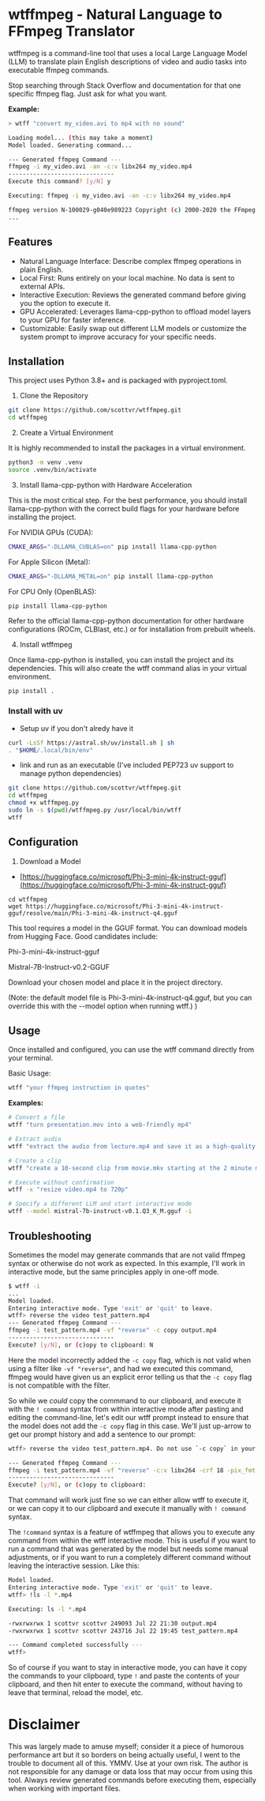 # wtffmpeg - Natural Language to FFmpeg Translator
wtffmpeg is a command-line tool that uses a local Large Language Model (LLM) to translate plain English descriptions of video and audio tasks into executable ffmpeg commands.

Stop searching through Stack Overflow and documentation for that one specific ffmpeg flag. Just ask for what you want.

**Example:**
```bash
> wtff "convert my_video.avi to mp4 with no sound"

Loading model... (this may take a moment)
Model loaded. Generating command...

--- Generated ffmpeg Command ---
ffmpeg -i my_video.avi -an -c:v libx264 my_video.mp4
------------------------------
Execute this command? [y/N] y

Executing: ffmpeg -i my_video.avi -an -c:v libx264 my_video.mp4

ffmpeg version N-100029-g040e989223 Copyright (c) 2000-2020 the FFmpeg developers
...
```

## Features
- Natural Language Interface: Describe complex ffmpeg operations in plain English.
- Local First: Runs entirely on your local machine. No data is sent to external APIs.
- Interactive Execution: Reviews the generated command before giving you the option to execute it.
- GPU Accelerated: Leverages llama-cpp-python to offload model layers to your GPU for faster inference.
- Customizable: Easily swap out different LLM models or customize the system prompt to improve accuracy for your specific needs.

## Installation
This project uses Python 3.8+ and is packaged with pyproject.toml.

1. Clone the Repository

```bash
git clone https://github.com/scottvr/wtffmpeg.git
cd wtffmpeg
```

2. Create a Virtual Environment

It is highly recommended to install the packages in a virtual environment.
```bash
python3 -m venv .venv
source .venv/bin/activate
```

3. Install llama-cpp-python with Hardware Acceleration

This is the most critical step. For the best performance, you should install llama-cpp-python with the correct build flags for your hardware before installing the project.

For NVIDIA GPUs (CUDA):
```bash
CMAKE_ARGS="-DLLAMA_CUBLAS=on" pip install llama-cpp-python
```

For Apple Silicon (Metal):
```bash
CMAKE_ARGS="-DLLAMA_METAL=on" pip install llama-cpp-python
```

For CPU Only (OpenBLAS):
```
pip install llama-cpp-python
```

Refer to the official llama-cpp-python documentation for other hardware configurations (ROCm, CLBlast, etc.) or for installation from prebuilt wheels.

4. Install wtffmpeg

Once llama-cpp-python is installed, you can install the project and its dependencies. This will also create the wtff command alias in your virtual environment.
```bash
pip install .
```
### Install with uv
- Setup uv if you don't alredy have it
```bash
curl -LsSf https://astral.sh/uv/install.sh | sh
. "$HOME/.local/bin/env"
```
- link and run as an executable (I've included PEP723 uv support to manage python dependencies)
```bash
git clone https://github.com/scottvr/wtffmpeg.git
cd wtffmpeg
chmod +x wtffmpeg.py
sudo ln -s $(pwd)/wtffmpeg.py /usr/local/bin/wtff
wtff
```

## Configuration
1. Download a Model

- [https://huggingface.co/microsoft/Phi-3-mini-4k-instruct-gguf](https://huggingface.co/microsoft/Phi-3-mini-4k-instruct-gguf)

```
cd wtffmpeg
wget https://huggingface.co/microsoft/Phi-3-mini-4k-instruct-gguf/resolve/main/Phi-3-mini-4k-instruct-q4.gguf
```

This tool requires a model in the GGUF format. You can download models from Hugging Face. Good candidates include:

Phi-3-mini-4k-instruct-gguf

Mistral-7B-Instruct-v0.2-GGUF

Download your chosen model and place it in the project directory.

(Note: the default model file is Phi-3-mini-4k-instruct-q4.gguf, but you can override this with the --model option when running wtff.)
)
## Usage
Once installed and configured, you can use the wtff command directly from your terminal.

Basic Usage:
```bash
wtff "your ffmpeg instruction in quotes"
```

**Examples:**
```bash
# Convert a file
wtff "turn presentation.mov into a web-friendly mp4"

# Extract audio
wtff "extract the audio from lecture.mp4 and save it as a high-quality mp3"

# Create a clip
wtff "create a 10-second clip from movie.mkv starting at the 2 minute mark"

# Execute without confirmation
wtff -x "resize video.mp4 to 720p"

# Specify a different LLM and start interactive mode
wtff --model mistral-7b-instruct-v0.1.Q3_K_M.gguf -i
```

## Troubleshooting

Sometimes the model may generate commands that are not valid ffmpeg syntax or otherwise do not work as expected. In this example, I'll work in interactive mode, but the same principles apply in one-off mode.

```bash
$ wtff -i
...
Model loaded.
Entering interactive mode. Type 'exit' or 'quit' to leave.
wtff> reverse the video test_pattern.mp4
--- Generated ffmpeg Command ---
ffmpeg -i test_pattern.mp4 -vf "reverse" -c copy output.mp4
------------------------------
Execute? [y/N], or (c)opy to clipboard: N
```

Here the model incorrectly added the `-c copy` flag, which is not valid when using a filter like `-vf "reverse"`, and had we executed this command, ffmpeg would have given us an explicit error telling us that the `-c copy` flag is not compatible with the filter. 

So while we *could* copy the commmand to our clipboard, and execute it with the `! command` syntax from within interactive mode after pasting and editing the command-line, let's edit our wtff prompt instead to ensure that the model does not add the `-c copy` flag in this case. We'll just up-arrow to get our prompt history and add a sentence to our prompt:

```bash
wtff> reverse the video test_pattern.mp4. Do not use `-c copy` in your command.

--- Generated ffmpeg Command ---
ffmpeg -i test_pattern.mp4 -vf "reverse" -c:v libx264 -crf 18 -pix_fmt yuv420p output.mp4
------------------------------
Execute? [y/N], or (c)opy to clipboard: 
```

That command will work just fine so we can either allow wtff to execute it, or we can copy it to our clipboard and execute it manually with `! command` syntax.

The `!command` syntax is a feature of wtffmpeg that allows you to execute any command from within the wtff interactive mode. This is useful if you want to run a command that was generated by the model but needs some manual adjustments, or if you want to run a completely different command without leaving the interactive session. Like this:

```bash
Model loaded.
Entering interactive mode. Type 'exit' or 'quit' to leave.
wtff> !ls -l *.mp4

Executing: ls -l *.mp4

-rwxrwxrwx 1 scottvr scottvr 249093 Jul 22 21:30 output.mp4
-rwxrwxrwx 1 scottvr scottvr 243716 Jul 22 19:45 test_pattern.mp4

--- Command completed successfully ---
wtff>
```

So of course if you want to stay in interactive mode, you can have it copy the commands to your clipboard, type `!` and paste the contents of your clipboard, and then hit enter to execute the command, without having to leave that terminal, reload the model, etc.

# Disclaimer

This was largely made to amuse myself; consider it a piece of humorous performance art but it so borders on being actually useful, I went to the trouble to document all of this. YMMV. Use at your own risk. The author is not responsible for any damage or data loss that may occur from using this tool. Always review generated commands before executing them, especially when working with important files.
